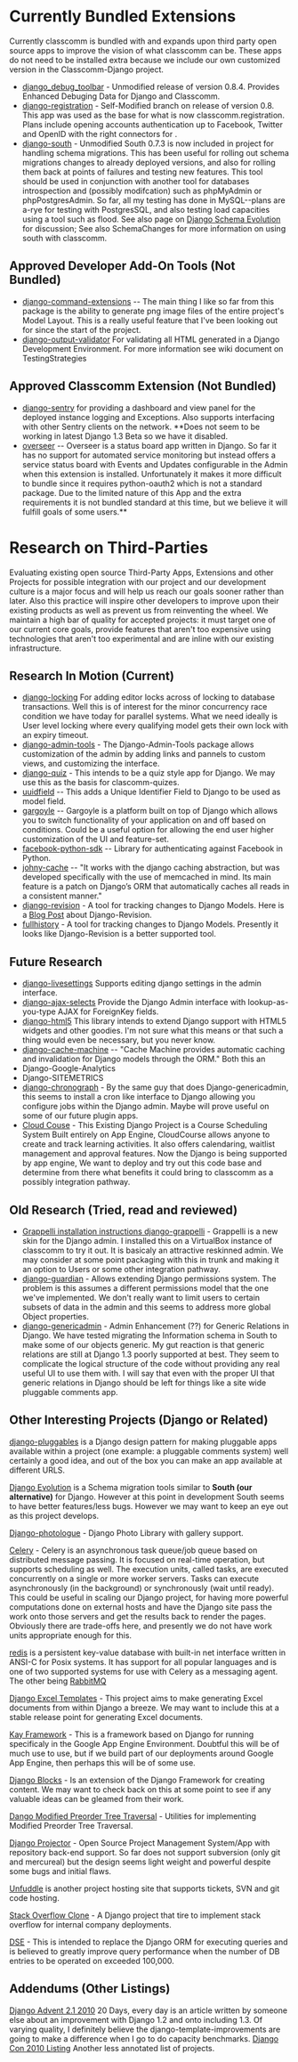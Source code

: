 # Currently Bundled Extensions #

Currently classcomm is bundled with and expands upon third party open source apps to improve the vision of what classcomm can be.  These apps do not need to be installed extra because we include our own customized version in the Classcomm-Django project.
  * [django\_debug\_toolbar](https://github.com/robhudson/django-debug-toolbar) - Unmodified release of version 0.8.4.  Provides Enhanced Debuging Data for Django and Classcomm.
  * [django-registration](http://bitbucket.org/ubernostrum/django-registration/) - Self-Modified branch on release of version 0.8.  This app was used as the base for what is now classcomm.registration.  Plans include opening accounts authentication up to Facebook, Twitter and OpenID with the right connectors for .
  * [django-south](http://south.aeracode.org/) - Unmodified South 0.7.3 is now included in project for handling schema migrations.  This has been useful for rolling out schema migrations changes to already deployed versions, and also for rolling them back at points of failures and testing new features.  This tool should be used in conjunction with another tool for databases introspection and (possibly modifcation) such as phpMyAdmin or phpPostgresAdmin.  So far, all my testing has done in MySQL--plans are a-rye for testing with PostgresSQL, and also testing load capacities using a tool such as flood.  See also page on [Django Schema Evolution](http://code.djangoproject.com/wiki/SchemaEvolution) for discussion; See also SchemaChanges for more information on using south with classcomm.

## Approved Developer Add-On Tools (Not Bundled) ##
  * [django-command-extensions](https://github.com/django-extensions/django-extensions/) -- The main thing I like so far from this package is the ability to generate png image files of the entire project's Model Layout.  This is a really useful feature that I've been looking out for since the start of the project.
  * [django-output-validator](http://pypi.python.org/pypi/django-output-validator/) For validating all HTML generated in a Django Development Environment.  For more information see wiki document on TestingStrategies

## Approved Classcomm Extension (Not Bundled) ##
  * [django-sentry](https://github.com/dcramer/django-sentry) for providing a dashboard and view panel for the deployed instance logging and Exceptions.  Also supports interfacing with other Sentry clients on the network.  **Does not seem to be working in latest Django 1.3 Beta so we have it disabled.
  * [overseer](https://github.com/disqus/overseer) -- Overseer is a status board app written in Django.  So far it has no support for automated service monitoring but instead offers a service status board with Events and Updates configurable in the Admin when this extension is installed.  Unfortunately it makes it more difficult to bundle since it requires python-oauth2 which is not a standard package.  Due to the limited nature of this App and the extra requirements it is not bundled standard at this time, but we believe it will fulfill goals of some users.**

# Research on Third-Parties #

Evaluating existing open source Third-Party Apps, Extensions and other Projects for possible integration with our project and our development culture is a major focus and will help us reach our goals sooner rather than later.  Also this practice will inspire other developers to improve upon their existing products as well as prevent us from reinventing the wheel.  We maintain a high bar of quality for accepted projects: it must target one of our current core goals, provide features that aren't too expensive using technologies that aren't too experimental and are inline with our existing infrastructure.

## Research In Motion (Current) ##
  * [django-locking](http://stdbrouw.github.com/django-locking/design.html) For adding editor locks across  of locking to database transactions.  Well this is of interest for the minor concurrency race condition we have today for parallel systems.  What we need ideally is User level locking where every qualifying model gets their own lock with an expiry timeout.
  * [django-admin-tools](https://bitbucket.org/izi/django-admin-tools/wiki/Home) - The Django-Admin-Tools package allows customization of the admin by adding links and pannels to custom views, and customizing the interface.
  * [django-quiz](https://github.com/myles/django-quiz) - This intends to be a quiz style app for Django.  We may use this as the basis for clascomm-quizes.
  * [uuidfield](https://github.com/dcramer/django-uuidfield)  -- This adds a Unique Identifier Field to Django to be used as model field.
  * [gargoyle](https://github.com/disqus/gargoyle) -- Gargoyle is a platform built on top of Django which allows you to switch functionality of your application on and off based on conditions.  Could be a useful option for allowing the end user higher customization of the UI and feature-set.
  * [facebook-python-sdk](https://github.com/disqus/facebook-python-sdk) -- Library for authenticating against Facebook in Python.
  * [johny-cache](http://packages.python.org/johnny-cache/index.html) -- "It works with the django caching abstraction, but was developed specifically with the use of memcached in mind. Its main feature is a patch on Django’s ORM that automatically caches all reads in a consistent manner."
  * [django-revision](http://code.google.com/p/django-reversion/) - A tool for tracking changes to Django Models.  Here is a [Blog Post](http://blog.brunogola.com.br/2009/10/django-model-history-with-django-reversion/) about Django-Revision.
  * [fullhistory](http://code.google.com/p/fullhistory/) - A tool for tracking changes to Django Models.  Presently it looks like Django-Revision is a better supported tool.

## Future Research ##
  * [django-livesettings](https://bitbucket.org/bkroeze/django-livesettings/) Supports editing django settings in the admin interface.
  * [django-ajax-selects](http://code.google.com/p/django-ajax-selects/) Provide the Django Admin interface with lookup-as-you-type AJAX for ForeignKey fields.
  * [django-html5](https://github.com/rhec/django-html5) This library intends to extend Django support with HTML5 widgets and other goodies.  I'm not sure what this means or that such a thing would even be necessary, but you never know.
  * [django-cache-machine](https://github.com/jbalogh/django-cache-machine) -- "Cache Machine provides automatic caching and invalidation for Django models through the ORM."  Both this an
  * Django-Google-Analytics
  * Django-SITEMETRICS
  * [django-chronograph](http://code.google.com/p/django-chronograph/) - By the same guy that does Django-genericadmin, this seems to install a cron like interface to Django allowing you configure jobs within the Django admin.  Maybe will prove useful on some of our future plugin apps.
  * [Cloud Couse](http://code.google.com/p/cloudcourse/) - This Existing Django Project is a Course Scheduling System Built entirely on App Engine, CloudCourse allows anyone to create and track learning activities. It also offers calendaring, waitlist management and approval features.  Now the Django is being supported by app engine, We want to deploy and try out this code base and determine from there what benefits it could bring to classcomm as a possibly integration pathway.


## Old Research (Tried, read and reviewed) ##
  * [Grappelli installation instructions django-grappelli](http://code.google.com/p/django-grappelli/wiki/Installation_2_2) - Grappelli is a new skin for the Django admin.  I installed this on a VirtualBox instance of classcomm to try it out.  It is basicaly an attractive reskinned admin.  We may consider at some point packaging with this in trunk and making it an option to Users or some other integration pathway.
  * [django-guardian](http://packages.python.org/django-guardian/configuration.html) - Allows extending Django permissions system.  The problem is this assumes a different permissions model that the one we've implemented.  We don't really want to limit users to certain subsets of data in the admin and this seems to address more global Object properties.
  * [django-genericadmin](http://code.google.com/p/django-genericadmin/) - Admin Enhancement (??) for Generic Relations in Django.  We have tested migrating the Information schema in South to make some of our objects generic.  My gut reaction is that generic relations are still at Django 1.3 poorly supported at best.  They seem to complicate the logical structure of the code without providing any real useful UI to use them with.  I will say that even with the proper UI that generic relations in Django should be left for things like a site wide pluggable comments app.


## Other Interesting Projects (Django or Related) ##

[django-pluggables](https://github.com/nowells/django-pluggables#readme) is a Django design pattern for making pluggable apps available within a project (one example: a pluggable comments system) well certainly a good idea, and out of the box you can make an app available at different URLS.

[Django Evolution](http://code.google.com/p/django-evolution/) is a Schema migration tools similar to **South (our alternative)** for Django.  However at this point in development South seems to have better features/less bugs.  However we may want to keep an eye out as this project develops.

[Django-photologue](http://code.google.com/p/django-photologue/) - Django Photo Library with gallery support.

[Celery](http://celeryq.org/docs/django-celery/getting-started/first-steps-with-django.html#special-note-for-mod-wsgi-users) - Celery is an asynchronous task queue/job queue based on distributed message passing. It is focused on real-time operation, but supports scheduling as well.  The execution units, called tasks, are executed concurrently on a single or more worker servers. Tasks can execute asynchronously (in the background) or synchronously (wait until ready).  This could be useful in scaling our Django project, for having more powerful computations done on external hosts and have the Django site pass the work onto those servers and get the results back to render the pages.  Obviously there are trade-offs here, and presently we do not have work units appropriate enough for this.

[redis](http://code.google.com/p/redis/) is a persistent key-value database with built-in net interface written in ANSI-C for Posix systems.  It has support for all popular languages and is one of two supported systems for use with Celery as a messaging agent.  The other being [RabbitMQ](http://www.rabbitmq.com/faq.html#what-is-messaging)

[Django Excel Templates](http://code.google.com/p/django-excel-templates/) - This project aims to make generating Excel documents from within Django a breeze.  We may want to include this at a stable release point for generating Excel documents.

[Kay Framework](http://code.google.com/p/kay-framework/) - This is a framework based on Django for running specificaly in the Google App Engine Environment.  Doubtful this will be of much use to use, but if we build part of our deployments around Google App Engine, then perhaps this will be of some use.

[Django Blocks](http://code.google.com/p/django-blocks/) - Is an extension of the Django Framework for creating content.  We may want to check back on this at some point to see if any valuable ideas can be gleamed from their work.

[Dango Modified Preorder Tree Traversal](http://code.google.com/p/django-mptt/) - Utilities for implementing Modified Preorder Tree Traversal.

[Django Projector](http://www.django-projector.org/) - Open Source Project Management System/App with repository back-end support.  So far does not support subversion (only git and mercureal) but the design seems light weight and powerful despite some bugs and initial flaws.

[Unfuddle](http://unfuddle.com/) is another project hosting site that supports tickets, SVN and git code hosting.

[Stack Overflow Clone](http://code.google.com/p/soclone/) - A Django project that tire to implement stack overflow for internal company deployments.

[DSE](https://bitbucket.org/weholt/dse2/src) - This is intended to replace the Django ORM for executing queries and is believed to greatly improve query performance when the number of DB entries to be operated on exceeded 100,000.


## Addendums (Other Listings) ##
[Django Advent 2.1 2010](http://djangoadvent.com/1.2/django-template-improvements/)
20 Days, every day is an article written by someone else about an improvement with Django 1.2 and onto including 1.3.   Of varying quality, I definitely believe the django-template-improvements are going to make a difference when I go to do capacity benchmarks.
[Django Con 2010 Listing](http://jeffammons.net/2010/09/popular-django-apps-at-djangocon-2010/) Another less annotated list of projects.